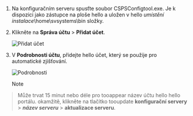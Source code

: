 1. Na konfiguračním serveru spusťte soubor CSPSConfigtool.exe. Je k dispozici jako zástupce na ploše hello a uložen v hello *umístění instalace*\home\svsystems\bin složky.
2. Klikněte na **Správa účtu** > **Přidat účet**.

    ![Přidat účet](./media/site-recovery-add-vcenter-account/credentials1.png)
3. V **Podrobnosti účtu**, přidejte hello účet, který se použije pro automatické zjišťování.

    ![Podrobnosti](./media/site-recovery-add-vcenter-account/credentials2.png)

    > [!Note]
  > Může trvat 15 minut nebo déle pro tooappear název účtu hello hello portálu. okamžitě, klikněte na tlačítko tooupdate **konfigurační servery** > ***název serveru*** > **aktualizace serveru**.
